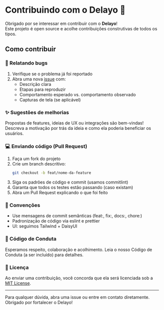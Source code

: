 # Contribuindo com o Delayo 🚀

Obrigado por se interessar em contribuir com o **Delayo**!  
Este projeto é open source e acolhe contribuições construtivas de todos os tipos.

## Como contribuir

### 🐛 Relatando bugs

1. Verifique se o problema já foi reportado
2. Abra uma nova [issue](https://github.com/seu-usuario/delayo/issues) com:
    - Descrição clara
    - Etapas para reproduzir
    - Comportamento esperado vs. comportamento observado
    - Capturas de tela (se aplicável)

### ✨ Sugestões de melhorias

Propostas de features, ideias de UX ou integrações são bem-vindas!  
Descreva a motivação por trás da ideia e como ela poderia beneficiar os usuários.

### 💻 Enviando código (Pull Request)

1. Faça um fork do projeto
2. Crie um branch descritivo:
   ```bash
   git checkout -b feat/nome-da-feature
   ```
3. Siga os padrões de código e commit (usamos commitlint)
4. Garanta que todos os testes estão passando (caso existam)
5. Abra um Pull Request explicando o que foi feito

### 🧹 Convenções
- Use mensagens de commit semânticas (feat:, fix:, docs:, chore:)
- Padronização de código via eslint e prettier
- UI: seguimos Tailwind + DaisyUI

### 🤝 Código de Conduta
Esperamos respeito, colaboração e acolhimento.
Leia o nosso Código de Conduta (a ser incluído) para detalhes.

### 🧾 Licença
Ao enviar uma contribuição, você concorda que ela será licenciada sob a [MIT License](https://opensource.org/license/mit).

---
Para qualquer dúvida, abra uma issue ou entre em contato diretamente. Obrigado por fortalecer o Delayo!